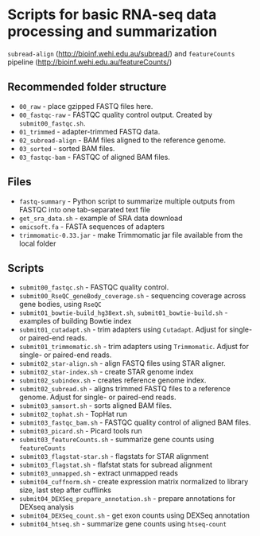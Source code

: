 # Scripts for basic RNA-seq data processing and summarization

`subread-align` (http://bioinf.wehi.edu.au/subread/) and `featureCounts` pipeline (http://bioinf.wehi.edu.au/featureCounts/)

## Recommended folder structure

- `00_raw` - place gzipped FASTQ files here.
- `00_fastqc-raw` - FASTQC quality control output. Created by `submit00_fastqc.sh`.
- `01_trimmed` - adapter-trimmed FASTQ data.
- `02_subread-align` - BAM files aligned to the reference genome.
- `03_sorted` - sorted BAM files.
- `03_fastqc-bam` - FASTQC of aligned BAM files.

## Files

- `fastq-summary` - Python script to summarize multiple outputs from FASTQC into one tab-separated text file
- `get_sra_data.sh` - example of SRA data download
- `omicsoft.fa` - FASTA sequences of adapters
- `trimmomatic-0.33.jar` - make Trimmomatic jar file available from the local folder

## Scripts

- `submit00_fastqc.sh` - FASTQC quality control.
- `submit00_RseQC_geneBody_coverage.sh` - sequencing coverage across gene bodies, using `RseQC`
- `submit01_bowtie-build_hg38ext.sh`, `submit01_bowtie-build.sh` - examples of building Bowtie index
- `submit01_cutadapt.sh` - trim adapters using `Cutadapt`. Adjust for single- or paired-end reads.
- `submit01_trimmomatic.sh` - trim adapters using `Trimmomatic`. Adjust for single- or paired-end reads.
- `submit02_star-align.sh` - align FASTQ files using STAR aligner.
- `submit02_star-index.sh` - create STAR genome index
- `submit02_subindex.sh` - creates reference genome index.
- `submit02_subread.sh` - aligns trimmed FASTQ files to a reference genome. Adjust for single- or paired-end reads.
- `submit03_samsort.sh` - sorts aligned BAM files.
- `submit02_tophat.sh` - TopHat run
- `submit03_fastqc_bam.sh` - FASTQC quality control of aligned BAM files.
- `submit03_picard.sh` - Picard tools run
- `submit03_featureCounts.sh` - summarize gene counts using `featureCounts`
- `submit03_flagstat-star.sh` - flagstats for STAR alignment
- `submit03_flagstat.sh` - flafstat stats for subread alignment
- `submit03_unmapped.sh` - extract unmapped reads
- `submit04_cuffnorm.sh` - create expression matrix normalized to library size, last step after cufflinks
- `submit04_DEXSeq_prepare_annotation.sh` - prepare annotations for DEXseq analysis
- `submit04_DEXSeq_count.sh` - get exon counts using DEXSeq annotation
- `submit04_htseq.sh` - summarize gene counts using `htseq-count`
